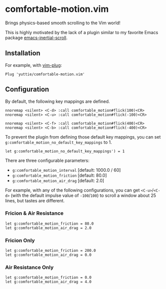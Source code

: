 # comfortable-motion.vim

Brings physics-based smooth scrolling to the Vim world!

This is highly motivated by the lack of a plugin similar to my favorite Emacs package [emacs-inertial-scroll](https://github.com/kiwanami/emacs-inertial-scroll).


## Installation

For example, with [vim-plug](https://github.com/junegunn/vim-plug):
```vim
Plug 'yuttie/comfortable-motion.vim'
```


## Configuration

By default, the following key mappings are defined.

```vim
nnoremap <silent> <C-d> :call comfortable_motion#flick(100)<CR>
nnoremap <silent> <C-u> :call comfortable_motion#flick(-100)<CR>

nnoremap <silent> <C-f> :call comfortable_motion#flick(400)<CR>
nnoremap <silent> <C-b> :call comfortable_motion#flick(-400)<CR>
```

To prevent the plugin from defining those default key mappings,
you can set `g:comfortable_motion_no_default_key_mappings` to 1.

```vim
let g:comfortable_motion_no_default_key_mappings') = 1
```

There are three configurable parameters:

* `g:comfortable_motion_interval` [default: 1000.0 / 60]
* `g:comfortable_motion_friction` [default: 80.0]
* `g:comfortable_motion_air_drag` [default: 2.0]

For example, with any of the following configurations, you can get `<C-u>`/`<C-d>` (with the
default impulse value of `-100`/`100`) to scroll a window about 25 lines, but
tastes are different.


### Fricion & Air Resistance

```vim
let g:comfortable_motion_friction = 80.0
let g:comfortable_motion_air_drag = 2.0
```


### Fricion Only

```vim
let g:comfortable_motion_friction = 200.0
let g:comfortable_motion_air_drag = 0.0
```


### Air Resistance Only

```vim
let g:comfortable_motion_friction = 0.0
let g:comfortable_motion_air_drag = 4.0
```
